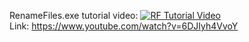 RenameFiles.exe tutorial video:
[![RF Tutorial Video](https://img.youtube.com/vi/6DJIyh4VvoY/maxresdefault.jpg)](https://www.youtube.com/embed/6DJIyh4VvoY) </br>
Link: https://www.youtube.com/watch?v=6DJIyh4VvoY
